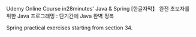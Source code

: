 Udemy Online Course 
in28minutes' Java & Spring [한글자막】 완전 초보자를 위한 Java 프로그래밍 : 단기간에 Java 완벽 정복

Spring practical exercises starting from section 34.
